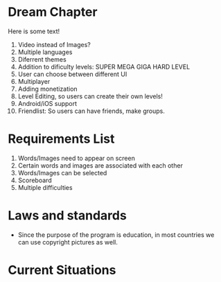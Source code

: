 # Dream Chapter
Here is some text!
1. Video instead of Images?
2. Multiple languages
3. Diferrent themes
4. Addition to dificulty levels: SUPER MEGA GIGA HARD LEVEL
5. User can choose between different UI
6. Multiplayer
7. Adding monetization
8. Level Editing, so users can create their own levels!
9. Android/iOS support
10. Friendlist: So users can have friends, make groups.

# Requirements List
1. Words/Images need to appear on screen
2. Certain words and images are associated with each other
3. Words/Images can be selected
4. Scoreboard 
5. Multiple difficulties

# Laws and standards
- Since the purpose of the program is education, in most countries we can use copyright pictures as well.
# Current Situations  
